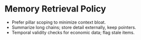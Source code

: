 # Memory Retrieval Policy
- Prefer pillar scoping to minimize context bloat.
- Summarize long chains; store detail externally, keep pointers.
- Temporal validity checks for economic data; flag stale items.
